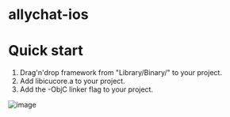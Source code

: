 # allychat-ios

# Quick start
1. Drag'n'drop framework from "Library/Binary/" to your project.
2. Add libicucore.a to your project.
3. Add the -ObjC linker flag to your project.

![image](https://github.com/allychat/ios-sdk/blob/master/Support/image.png)
